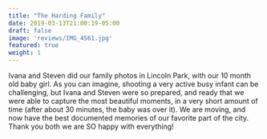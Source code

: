 ```yaml
---
title: "The Harding Family"
date: 2019-03-13T21:00:19-05:00
draft: false
image: 'reviews/IMG_4561.jpg'
featured: true
weight: 1
---
```


Ivana and Steven did our family photos in Lincoln Park, with our 10 month old baby girl. As you can imagine, shooting a very active busy infant can be challenging, but Ivana and Steven were so prepared, and ready that we were able to capture the most beautiful moments, in a very short amount of time (after about 30 minutes, the baby was over it). We are moving, and now have the best documented memories of our favorite part of the city. Thank you both we are SO happy with everything!